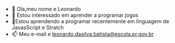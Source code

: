 - 👋 Ola,meu nome e Leonardo
- 👀 Estou interessado em aprender a programar jogos
- 🌱Estou aprendendo a programar recentemente em linguagem de JavasScript e Stratch
- 📫 Meu e-mail e leonardo.dasilva.batista@escola.pr.gov.br

